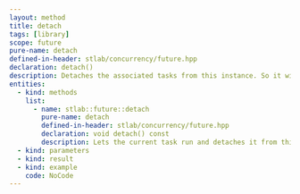```yaml
---
layout: method
title: detach
tags: [library]
scope: future
pure-name: detach
defined-in-header: stlab/concurrency/future.hpp 
declaration: detach()
description: Detaches the associated tasks from this instance. So it will be executed even this instance get destructed.
entities:
  - kind: methods
    list:
      - name: stlab::future::detach
        pure-name: detach
        defined-in-header: stlab/concurrency/future.hpp 
        declaration: void detach() const
        description: Lets the current task run and detaches it from this instance.
  - kind: parameters
  - kind: result
  - kind: example
    code: NoCode
---
```

